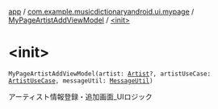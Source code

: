 [app](../../index.md) / [com.example.musicdictionaryandroid.ui.mypage](../index.md) / [MyPageArtistAddViewModel](index.md) / [&lt;init&gt;](./-init-.md)

# &lt;init&gt;

`MyPageArtistAddViewModel(artist: `[`Artist`](../../com.example.musicdictionaryandroid.domain.model.entity/-artist/index.md)`?, artistUseCase: `[`ArtistUseCase`](../../com.example.musicdictionaryandroid.domain.usecase/-artist-use-case/index.md)`, messageUtil: `[`MessageUtil`](../../com.example.musicdictionaryandroid.ui.util/-message-util/index.md)`)`

アーティスト情報登録・追加画面_UIロジック

